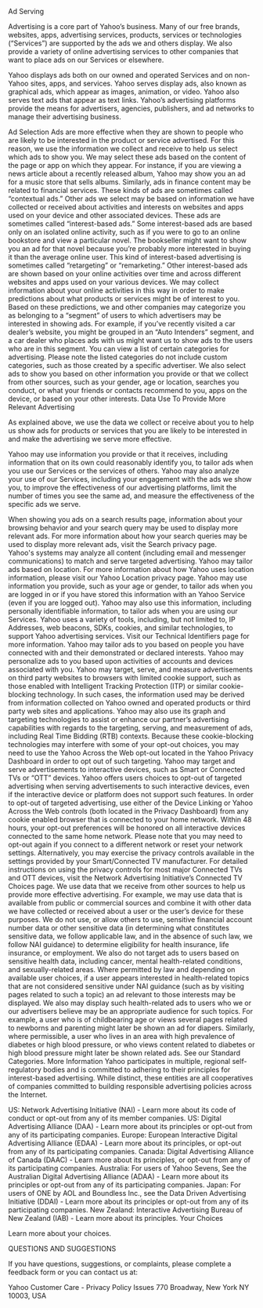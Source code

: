 Ad Serving

Advertising is a core part of Yahoo’s business. Many of our free brands, websites, apps, advertising services, products, services or technologies (“Services”) are supported by the ads we and others display. We also provide a variety of online advertising services to other companies that want to place ads on our Services or elsewhere.

Yahoo displays ads both on our owned and operated Services and on non-Yahoo sites, apps, and services. Yahoo serves display ads, also known as graphical ads, which appear as images, animation, or video. Yahoo also serves text ads that appear as text links. Yahoo’s advertising platforms provide the means for advertisers, agencies, publishers, and ad networks to manage their advertising business.

Ad Selection
Ads are more effective when they are shown to people who are likely to be interested in the product or service advertised. For this reason, we use the information we collect and receive to help us select which ads to show you.
We may select these ads based on the content of the page or app on which they appear. For instance, if you are viewing a news article about a recently released album, Yahoo may show you an ad for a music store that sells albums. Similarly, ads in finance content may be related to financial services. These kinds of ads are sometimes called “contextual ads.”
Other ads we select may be based on information we have collected or received about activities and interests on websites and apps used on your device and other associated devices. These ads are sometimes called “interest-based ads.” Some interest-based ads are based only on an isolated online activity, such as if you were to go to an online bookstore and view a particular novel. The bookseller might want to show you an ad for that novel because you’re probably more interested in buying it than the average online user. This kind of interest-based advertising is sometimes called “retargeting” or “remarketing.”
Other interest-based ads are shown based on your online activities over time and across different websites and apps used on your various devices. We may collect information about your online activities in this way in order to make predictions about what products or services might be of interest to you. Based on these predictions, we and other companies may categorize you as belonging to a “segment” of users to which advertisers may be interested in showing ads. For example, if you’ve recently visited a car dealer’s website, you might be grouped in an “Auto Intenders” segment, and a car dealer who places ads with us might want us to show ads to the users who are in this segment. You can view a list of certain categories for advertising. Please note the listed categories do not include custom categories, such as those created by a specific advertiser.
We also select ads to show you based on other information you provide or that we collect from other sources, such as your gender, age or location, searches you conduct, or what your friends or contacts recommend to you, apps on the device, or based on your other interests.
Data Use To Provide More Relevant Advertising

As explained above, we use the data we collect or receive about you to help us show ads for products or services that you are likely to be interested in and make the advertising we serve more effective.

Yahoo may use information you provide or that it receives, including information that on its own could reasonably identify you, to tailor ads when you use our Services or the services of others. Yahoo may also analyze your use of our Services, including your engagement with the ads we show you, to improve the effectiveness of our advertising platforms, limit the number of times you see the same ad, and measure the effectiveness of the specific ads we serve.

When showing you ads on a search results page, information about your browsing behavior and your search query may be used to display more relevant ads. For more information about how your search queries may be used to display more relevant ads, visit the Search privacy page.
Yahoo's systems may analyze all content (including email and messenger communications) to match and serve targeted advertising.
Yahoo may tailor ads based on location. For more information about how Yahoo uses location information, please visit our Yahoo Location privacy page.
Yahoo may use information you provide, such as your age or gender, to tailor ads when you are logged in or if you have stored this information with an Yahoo Service (even if you are logged out). Yahoo may also use this information, including personally identifiable information, to tailor ads when you are using our Services.
Yahoo uses a variety of tools, including, but not limited to, IP Addresses, web beacons, SDKs, cookies, and similar technologies, to support Yahoo advertising services. Visit our Technical Identifiers page for more information.
Yahoo may tailor ads to you based on people you have connected with and their demonstrated or declared interests.
Yahoo may personalize ads to you based upon activities of accounts and devices associated with you.
Yahoo may target, serve, and measure advertisements on third party websites to browsers with limited cookie support, such as those enabled with Intelligent Tracking Protection (ITP) or similar cookie-blocking technology. In such cases, the information used may be derived from information collected on Yahoo owned and operated products or third party web sites and applications. Yahoo may also use its graph and targeting technologies to assist or enhance our partner’s advertising capabilities with regards to the targeting, serving, and measurement of ads, including Real Time Bidding (RTB) contexts. Because these cookie-blocking technologies may interfere with some of your opt-out choices, you may need to use the Yahoo Across the Web opt-out located in the Yahoo Privacy Dashboard in order to opt out of such targeting.
Yahoo may target and serve advertisements to interactive devices, such as Smart or Connected TVs or “OTT” devices. Yahoo offers users choices to opt-out of targeted advertising when serving advertisements to such interactive devices, even if the interactive device or platform does not support such features. In order to opt-out of targeted advertising, use either of the Device Linking or Yahoo Across the Web controls (both located in the Privacy Dashboard) from any cookie enabled browser that is connected to your home network. Within 48 hours, your opt-out preferences will be honored on all interactive devices connected to the same home network. Please note that you may need to opt-out again if you connect to a different network or reset your network settings. Alternatively, you may exercise the privacy controls available in the settings provided by your Smart/Connected TV manufacturer. For detailed instructions on using the privacy controls for most major Connected TVs and OTT devices, visit the Network Advertising Initiative’s Connected TV Choices page.
We use data that we receive from other sources to help us provide more effective advertising. For example, we may use data that is available from public or commercial sources and combine it with other data we have collected or received about a user or the user’s device for these purposes.
We do not use, or allow others to use, sensitive financial account number data or other sensitive data (in determining what constitutes sensitive data, we follow applicable law, and in the absence of such law, we follow NAI guidance) to determine eligibility for health insurance, life insurance, or employment. We also do not target ads to users based on sensitive health data, including cancer, mental health-related conditions, and sexually-related areas.
Where permitted by law and depending on available user choices, if a user appears interested in health-related topics that are not considered sensitive under NAI guidance (such as by visiting pages related to such a topic) an ad relevant to those interests may be displayed. We also may display such health-related ads to users who we or our advertisers believe may be an appropriate audience for such topics. For example, a user who is of childbearing age or views several pages related to newborns and parenting might later be shown an ad for diapers. Similarly, where permissible, a user who lives in an area with high prevalence of diabetes or high blood pressure, or who views content related to diabetes or high blood pressure might later be shown related ads. See our Standard Categories.
More Information
Yahoo participates in multiple, regional self-regulatory bodies and is committed to adhering to their principles for interest-based advertising. While distinct, these entities are all cooperatives of companies committed to building responsible advertising policies across the Internet.

US: Network Advertising Initiative (NAI) - Learn more about its code of conduct or opt-out from any of its member companies.
US: Digital Advertising Alliance (DAA) - Learn more about its principles or opt-out from any of its participating companies.
Europe: European Interactive Digital Advertising Alliance (EDAA) - Learn more about its principles, or opt-out from any of its participating companies.
Canada: Digital Advertising Alliance of Canada (DAAC) - Learn more about its principles, or opt-out from any of its participating companies.
Australia: For users of Yahoo Sevens, See the Australian Digital Advertising Alliance (ADAA) - Learn more about its principles or opt-out from any of its participating companies.
Japan: For users of ONE by AOL and Boundless Inc., see the Data Driven Advertising Initiative (DDAI) - Learn more about its principles or opt-out from any of its participating companies.
New Zealand: Interactive Advertising Bureau of New Zealand (IAB) - Learn more about its principles.
Your Choices

Learn more about your choices.

QUESTIONS AND SUGGESTIONS

If you have questions, suggestions, or complaints, please complete a feedback form or you can contact us at:

Yahoo
Customer Care - Privacy Policy Issues
770 Broadway, New York
NY 10003, USA